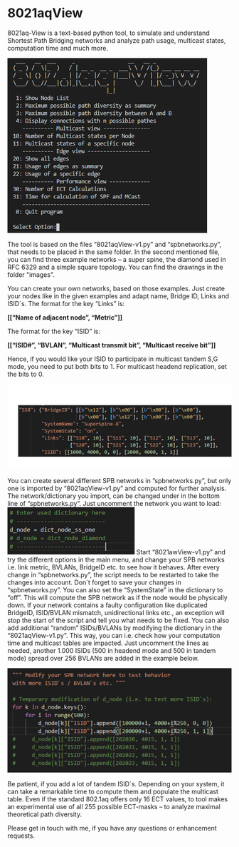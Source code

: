 # 8021aqView
8021aq-View is a text-based python tool, to simulate and understand Shortest Path Bridging networks and analyze path usage,
multicast states, computation time and much more.

![Example of the script](/images/screenshot1.png)

The tool is based on the files “8021aqView-v1.py” and “spbnetworks.py”, that needs to be placed in the same folder. In the second mentioned file, you can find three example networks – a super spine, the diamond used in RFC 6329 and a simple square topology. You can find the drawings in the folder "images".

You can create your own networks, based on those examples. Just create your nodes like in the given examples and adapt name, Bridge ID, Links and ISID´s.
The format for the key “Links” is:

<b>[[“Name of adjacent node”, “Metric”]]</b>

The format for the key “ISID” is:

<b>[[“ISID#”, “BVLAN”, “Multicast transmit bit”, “Multicast receive bit”]]</b>

Hence, if you would like your ISID to participate in multicast tandem S,G mode, you need to put both bits to 1. For multicast headend replication, set the bits to 0.

![Example of the script](/images/screenshot2.png)

You can create several different SPB networks in ”spbnetworks.py”, but only one is imported by “8021aqView-v1.py” and computed for further analysis. The network/dictionary you import, can be changed under in the bottom line of “spbnetworks.py”. Just uncomment the network you want to load:
![Example of the script](/images/screenshot3.png)
Start “8021awView-v1.py” and try the different options in the main menu, and change your SPB networks i.e. link metric, BVLANs, BridgeID etc. to see how it behaves. After every change in “spbnetworks.py”, the script needs to be restarted to take the changes into account. Don´t forget to save your changes in “spbnetworks.py”.
You can also set the “SystemState” in the dictionary to “off”. This will compute the SPB network as if the node would be physically down.
If your network contains a faulty configuration like duplicated BridgeID, ISID/BVLAN mismatch, unidirectional links etc., an exception will stop the start of the script and tell you what needs to be fixed.
You can also add additional “random” ISIDs/BVLANs by modifying the dictionary in the “8021aqView-v1.py”. This way, you can i.e. check how your computation time and multicast tables are impacted. Just uncomment the lines as needed, another 1.000 ISIDs (500 in headend mode and 500 in tandem mode) spread over 256 BVLANs are added in the example below.

![Example of the script](/images/screenshot4.png)

Be patient, if you add a lot of tandem ISID´s. Depending on your system, it can take a remarkable time to compute them and populate the multicast table. 
Even if the standard 802.1aq offers only 16 ECT values, to tool makes an experimental use of all 255 possible ECT-masks – to analyze maximal theoretical path diversity.

Please get in touch with me, if you have any questions or enhancement requests.




